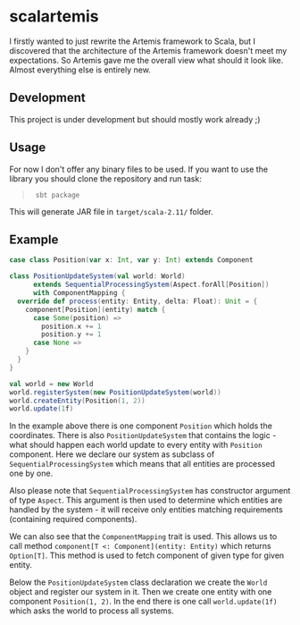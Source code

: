 # scalartemis

I firstly wanted to just rewrite the Artemis framework to Scala, but I discovered that the architecture of 
the Artemis framework doesn't meet my expectations. So Artemis gave me the overall view what should it 
look like. Almost everything else is entirely new.

## Development
This project is under development but should mostly work already ;)

## Usage
For now I don't offer any binary files to be used. If you want to use the library you should clone the repository and run task:
>      sbt package

This will generate JAR file in `target/scala-2.11/` folder.

## Example 
```scala
case class Position(var x: Int, var y: Int) extends Component

class PositionUpdateSystem(val world: World)
      extends SequentialProcessingSystem(Aspect.forAll[Position])
      with ComponentMapping {
  override def process(entity: Entity, delta: Float): Unit = {
    component[Position](entity) match {
      case Some(position) =>
        position.x += 1
        position.y += 1
      case None =>
    }
  }
}

val world = new World
world.registerSystem(new PositionUpdateSystem(world))
world.createEntity(Position(1, 2))
world.update(1f)
```

In the example above there is one component `Position` which holds the coordinates. There is also `PositionUpdateSystem` that contains the logic - what should happen each world update to every entity with `Position` component. Here we declare our system as subclass of `SequentialProcessingSystem` which means that all entities are processed one by one.

Also please note that `SequentialProcessingSystem` has constructor argument of type `Aspect`. This argument is then used to determine which entities are handled by the system - it will receive only entities matching requirements (containing required components).

We can also see that the `ComponentMapping` trait is used. This allows us to call method `component[T <: Component](entity: Entity)` which returns `Option[T]`. This method is used to fetch component of given type for given entity.

Below the `PositionUpdateSystem` class declaration we create the `World` object and register our system in it. Then we create one entity with one component `Position(1, 2)`. In the end there is one call `world.update(1f)` which asks the world to process all systems.
